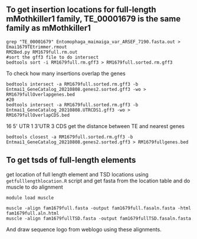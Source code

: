 ## To get insertion locations for full-length mMothkiller1 family, TE_00001679 is the same family as mMothkiller1
```
grep "TE_00001679" Entomophaga_maimaiga_var_ARSEF_7190.fasta.out > Emai1679TEtrimmer.rmout
RM2Bed.py RM1679full.rm.out
#sort the gff3 file to do intersect
bedtools sort -i RM1679full.rm.gff3 > RM1679full.sorted.rm.gff3 
```
To check how many insertions overlap the genes
```
bedtools intersect -a RM1679full.sorted.rm.gff3 -b Entmai1_GeneCatalog_20210808.genes2.sorted.gff3 -wo > RM1679fullOverlapgenes.bed
#20
bedtools intersect -a RM1679full.sorted.rm.gff3 -b Entmai1_GeneCatalog_20210808.UTRCDS1.gff3 -wo > RM1679fullOverlapCDS.bed
```

16 5' UTR 
1 3'UTR
3 CDS
get the distance between TE and nearest genes
```
bedtools closest -a RM1679full.sorted.rm.gff3 -b Entmai1_GeneCatalog_20210808.genes2.sorted.gff3 > RM1679fullgenes.bed
```
## To get tsds of full-length elements
get location of full length element and TSD locations using `getfulllengthlocation.R` script
and get fasta from the location table 
and do muscle to do alignment
```
module load muscle

muscle -align fam1679full.fasta -output fam1679full.fasaln.fasta -html fam1679full.aln.html
muscle -align fam1679fullTSD.fasta -output fam1679fullTSD.fasaln.fasta 
```
And draw sequence logo from weblogo using these alignments. 

